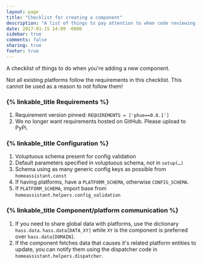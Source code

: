 ```yaml
---
layout: page
title: "Checklist for creating a component"
description: "A list of things to pay attention to when code reviewing a component."
date: 2017-01-15 14:09 -0800
sidebar: true
comments: false
sharing: true
footer: true
---
```


A checklist of things to do when you're adding a new component.

<p class='note'>
Not all existing platforms follow the requirements in this checklist. This cannot be used as a reason to not follow them!
</p>

### {% linkable_title Requirements %}

 1. Requirement version pinned: `REQUIREMENTS = ['phue==0.8.1']`
 2. We no longer want requirements hosted on GitHub. Please upload to PyPi.

### {% linkable_title Configuration %}

 1. Voluptuous schema present for config validation
 2. Default parameters specified in voluptuous schema, not in `setup(…)`
 3. Schema using as many generic config keys as possible from `homeassistant.const`
 4. If having platforms, have a `PLATFORM_SCHEMA`, otherwise `CONFIG_SCHEMA`.
 5. If `PLATFORM_SCHEMA`, import base from `homeassistant.helpers.config_validation`

### {% linkable_title Component/platform communication %}

 1. If you need to share global data with platforms, use the dictionary `hass.data`. `hass.data[DATA_XY]` while `XY` is the component is preferred over `hass.data[DOMAIN]`.
 2. If the component fetches data that causes it's related platform entities to update, you can notify them using the dispatcher code in `homeassistant.helpers.dispatcher`.
